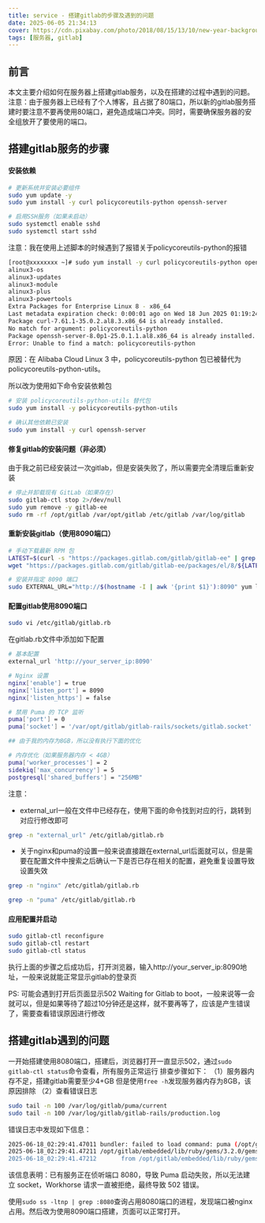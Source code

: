 ```yaml
---
title: service - 搭建gitlab的步骤及遇到的问题
date: 2025-06-05 21:34:13
cover: https://cdn.pixabay.com/photo/2018/08/15/13/10/new-year-background-3608029_640.jpg
tags: [服务器, gitlab]
---
```


## 前言

本文主要介绍如何在服务器上搭建gitlab服务，以及在搭建的过程中遇到的问题。注意：由于服务器上已经有了个人博客，且占据了80端口，所以新的gitlab服务搭建时要注意不要再使用80端口，避免造成端口冲突。同时，需要确保服务器的安全组放开了要使用的端口。

## 搭建gitlab服务的步骤

#### 安装依赖

```bash
# 更新系统并安装必要组件
sudo yum update -y
sudo yum install -y curl policycoreutils-python openssh-server

# 启用SSH服务（如果未启动）
sudo systemctl enable sshd
sudo systemctl start sshd
```

注意：我在使用上述脚本的时候遇到了报错关于policycoreutils-python的报错
```bash
[root@xxxxxxxx ~]# sudo yum install -y curl policycoreutils-python openssh-server
alinux3-os                                                                                                    11 MB/s | 5.5 MB     00:00    
alinux3-updates                                                                                               80 MB/s |  33 MB     00:00    
alinux3-module                                                                                               5.8 MB/s | 605 kB     00:00    
alinux3-plus                                                                                                  81 MB/s |  31 MB     00:00    
alinux3-powertools                                                                                            21 MB/s | 1.6 MB     00:00    
Extra Packages for Enterprise Linux 8 - x86_64                                                               215 kB/s |  14 MB     01:07    
Last metadata expiration check: 0:00:01 ago on Wed 18 Jun 2025 01:19:24 PM CST.
Package curl-7.61.1-35.0.2.al8.3.x86_64 is already installed.
No match for argument: policycoreutils-python
Package openssh-server-8.0p1-25.0.1.1.al8.x86_64 is already installed.
Error: Unable to find a match: policycoreutils-python
```
原因：在 Alibaba Cloud Linux 3 中，policycoreutils-python 包已被替代为 policycoreutils-python-utils。

所以改为使用如下命令安装依赖包
```bash
# 安装 policycoreutils-python-utils 替代包
sudo yum install -y policycoreutils-python-utils

# 确认其他依赖已安装
sudo yum install -y curl openssh-server
```

#### 修复gitlab的安装问题（非必须）
由于我之前已经安装过一次gitlab，但是安装失败了，所以需要完全清理后重新安装

```bash
# 停止并卸载现有 GitLab（如果存在）
sudo gitlab-ctl stop 2>/dev/null
sudo yum remove -y gitlab-ee
sudo rm -rf /opt/gitlab /var/opt/gitlab /etc/gitlab /var/log/gitlab
```

#### 重新安装gitlab（使用8090端口）

```bash
# 手动下载最新 RPM 包
LATEST=$(curl -s "https://packages.gitlab.com/gitlab/gitlab-ee" | grep -oP 'gitlab-ee-\d+\.\d+\.\d+[^"]*\.el8\.x86_64\.rpm' | sort -V | tail -1)
wget "https://packages.gitlab.com/gitlab/gitlab-ee/packages/el/8/${LATEST}/download.rpm" -O gitlab-ee.rpm

# 安装并指定 8090 端口
sudo EXTERNAL_URL="http://$(hostname -I | awk '{print $1}'):8090" yum localinstall -y gitlab-ee.rpm
```

#### 配置gitlab使用8090端口

```bash
sudo vi /etc/gitlab/gitlab.rb
```

在gitlab.rb文件中添加如下配置
```bash
# 基本配置
external_url 'http://your_server_ip:8090'

# Nginx 设置
nginx['enable'] = true
nginx['listen_port'] = 8090
nginx['listen_https'] = false

# 禁用 Puma 的 TCP 监听
puma['port'] = 0
puma['socket'] = '/var/opt/gitlab/gitlab-rails/sockets/gitlab.socket'

## 由于我的内存为8GB，所以没有执行下面的优化

# 内存优化（如果服务器内存 < 4GB）
puma['worker_processes'] = 2
sidekiq['max_concurrency'] = 5
postgresql['shared_buffers'] = "256MB"
```

注意：
- external_url一般在文件中已经存在，使用下面的命令找到对应的行，跳转到对应行修改即可
```bash
grep -n "external_url" /etc/gitlab/gitlab.rb
```
- 关于nginx和puma的设置一般来说直接跟在external_url后面就可以，但是需要在配置文件中搜索之后确认一下是否已存在相关的配置，避免重复设置导致设置失效
```bash
grep -n "nginx" /etc/gitlab/gitlab.rb

grep -n "puma" /etc/gitlab/gitlab.rb
```

#### 应用配置并启动

```bash
sudo gitlab-ctl reconfigure
sudo gitlab-ctl restart
sudo gitlab-ctl status
```

执行上面的步骤之后成功后，打开浏览器，输入http://your_server_ip:8090地址，一般来说就能正常显示gitlab的登录页

PS: 可能会遇到打开后页面显示502 Waiting for Gitlab to boot，一般来说等一会就可以，但是如果等待了超过10分钟还是这样，就不要再等了，应该是产生错误了，需要查看错误原因进行修改

## 搭建gitlab遇到的问题

一开始搭建使用8080端口，搭建后，浏览器打开一直显示502，通过`sudo gitlab-ctl status`命令查看，所有服务正常运行
排查步骤如下：
（1）服务器内存不足，搭建gitlab需要至少4+GB
但是使用`free -h`发现服务器内存为8GB，该原因排除
（2）查看错误日志
```bash
sudo tail -n 100 /var/log/gitlab/puma/current
sudo tail -n 100 /var/log/gitlab/gitlab-rails/production.log
```
错误日志中发现如下信息：
```bash
2025-06-18_02:29:41.47011 bundler: failed to load command: puma (/opt/gitlab/embedded/bin/puma)
2025-06-18_02:29:41.47211 /opt/gitlab/embedded/lib/ruby/gems/3.2.0/gems/puma-6.5.0/lib/puma/binder.rb:335:in initialize': Address already in use - bind(2) for "127.0.0.1" port 8080 (Errno::EADDRINUSE)
2025-06-18_02:29:41.47212       from /opt/gitlab/embedded/lib/ruby/gems/3.2.0/gems/puma-6.5.0/lib/puma/binder.rb:335:in new'
```
该信息表明：已有服务正在侦听端口 8080，导致 Puma 启动失败，所以无法建立 socket，Workhorse 请求一直被拒绝，最终导致 502 错误。

使用`sudo ss -ltnp | grep :8080`查询占用8080端口的进程，发现端口被nginx占用。然后改为使用8090端口搭建，页面可以正常打开。

